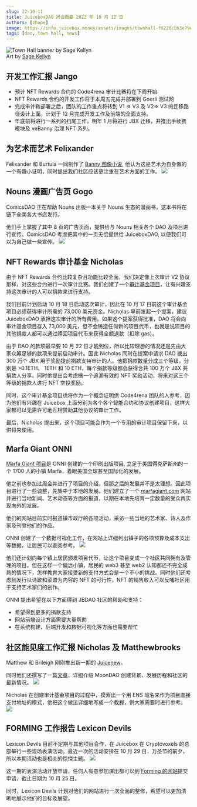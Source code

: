 ```yaml
---
slug: 22-10-11
title: JuiceboxDAO 周会概要 2022 年 10 月 12 日
authors: [zhape]
image: https://info.juicebox.money/assets/images/townhall-f6220cb63e79e62f790a0ba4a041c68c.png
tags: [dao, town hall, news]
---
```


![Town Hall banner by Sage Kellyn](townhall.webp)  
Art by [Sage Kellyn](https://twitter.com/SageKellyn)

## 开发工作汇报 Jango

- 预计 NFT Rewards 合约的 Code4rena 审计比赛将在下周开始
- NFT Rewards 合约的开发工作将于本周五完成并部署到 Goerli 测试网
- 完成审计和部署之后，团队的工作重点将转到 V1 => V3 及 V2=> V3 的迁移路径设计上面。计划于 12 月完成开发工作及前端的全面支持。
- 年底前将进行一系列的扫尾工作，明年 1 月将进行 JBX 迁移，并推出手续费模块及 veBanny 治理 NFT 系列。

## 为艺术而艺术 Felixander

Felixander 和 Burtula 一同制作了 [Banny 图像小说](https://drive.google.com/file/d/1dvpGwf5Yh4aasmhq97fJc1nXMrbQJb-h/view), 他认为这是艺术为自身做的一个有趣小证明，同时提出我们社区应该更注重在艺术方面的工作。
![](IxbUFap.jpeg)

## Nouns 漫画广告页 Gogo

ComicsDAO 正在帮助 Nouns 出版一本关于 Nouns 生态的漫画书，这本书将在链下全美各大书店发行。

他们手上掌握了其中 8 页的广告页面，提供给与 Nouns 相关各个 DAO 及项目进行宣传。ComicsDAO 考虑把其中的一页无偿提供给 JuiceboxDAO, 以便我们可以为自己做一些宣传。
![](kaHDm5i.webp)

## NFT Rewards 审计基金 Nicholas

由于 NFT Rewards 合约比较复杂且功能比较全面，我们决定像上次审计 V2 协议那样，对这些合约进行一次审计比赛。我们创建了一个[审计基金项目](https://juicebox.money/@auditfund)，让有兴趣支持这次审计的人可以捐款来进行支持。

我们目前计划启动 10 月 18 日启动这次审计，因此在 10 月 17 日前这个审计基金项目必须获得审计所需的 73,000 美元资金。Nicholas 早前发起一个提案，建议 JuiceboxDAO 承担这次审计的所有费用。如果这个提案获得批准，DAO 将会向审计基金项目存入 73,000 美元，但不会铸造任何新的项目代币，也就是说项目的其他捐款人都可以通过赎回项目代币来获得全额退款（扣除 gas）。

由于 DAO 的款项最早要 10 月 22 日才能到位，所以比较理想的情况还是先由大家众筹足够的款项来提前启动审计。因此 Nicholas 同时在提案中请求 DAO 拨出 300 万个 JBX 用于奖励提前捐款支持审计的人。他把捐款数量分成三个等级，分别是 >0.1ETH、 1ETH 和 10 ETH，每个捐款等级都会获得合共 100 万个 JBX 共捐款人分享。同时他提出会考虑搞一个追溯有效的 NFT 奖励活动，将来对这三个等级的捐款人进行 NFT 空投奖励。

同时，这个审计基金项目也将作为一个概念证明供 Code4rena 团队的人参考，因为他们有兴趣在 Juicebox 上面分别为各个各个智能合约和协议创建项目，这样大家都可以无需许可地互相赞助其他协议的审计工作。

最后，Nicholas 提出来，这个项目可能会作为一个专用的审计项目保留下来，以供将来使用。

## Marfa Giant ONNI

[Marfa Giant 项目](https://juicebox.money/@marfagiant)是 ONNI 创建的一个印刷出版项目, 立足于美国得克萨斯州的一个 1700 人的小镇 Marfa，着眼美国全球甚至国际化的发展。

他之前也参加过周会并进行了项目的介绍，但那之后的发展并不是太理想。因此项目进行了一些调整，先集中于本地的发展。他们建立了一个 [marfagiant.com](https://marfagiant.com/) 网站并进行当地新闻、艺术动态等方面的报道，以期在本地先培育一定数量的受众再实现向外的发展。

他们的网站目前实时报道镇市政厅的各项活动，采访一些当地的艺术家、诗人及作家及刊登他们的作品。

ONNI 创建了一个数据可视化工作，在网站上详细列出镇子的各项预算及成本支出等数据，让居民可以查阅参考。
![](kqZfebn.webp)

他们还计划向每个镇上居民颁发项目代币，让这个项目变成一个社区共同拥有及管理的项目。但在这样一个偏远小镇，居民的 web3 甚至 web2 认知都还不完全成熟的情况下，怎样教育大家接受新的支付方式会是一个不小的挑战。同时他们还考虑到发行以诗歌和菜谱为内容的 NFT 的可行性，NFT 的销售收入可以反哺社区用于支持艺术家们的创作。

ONNI 提出希望在以下方面得到 JBDAO 社区的帮助和支持：
- 希望得到更多的捐款支持
- 网站前端设计方面需要大量帮助
- 在系统构建、后端开发和数据可视化等方面也需要帮忙

## 社区能见度工作汇报 Nicholas 及 Matthewbrooks

Matthew 和 Brileigh 刚刚推出新一期的 [Juicenew](https://juicenews.beehiiv.com/p/juicenews-oct-11)。

同时他们还撰写了一篇[文章](https://info.juicebox.money/blog/2022-10-11-moondao/
)，详细介绍 MoonDAO 创建背景、发展历程和社区的最新情况。
![](Cct58Ri.webp)



Nicholas 在创建审计基金项目的过程中，摸索出一个用 ENS 域名来作为项目直接支付地址的模式，他把这个做法详细地写成一个[教程](https://info.juicebox.money/blog/juicebox-donate-with-ens/)，供大家需要时进行参考。
![](NY7Zu1d.webp)

## FORMING 工作报告 Lexicon Devils

Lexicon Devils 目前不定期与其他项目合作，在 Juicebox 在 Cryptovoxels 的总部举行一些现场表演活动。最近一次的活动安排在 10 月 29 日，万圣节的前夕，所以本期活动也是相关的惊悚主题。
![](oMDz6r8.webp)

这一期的表演活动开放申请，任何人有意参加演出都可以到 [Forming 的网站](http://forming.lexicondevils.xyz/)提交申请，截止日期为 10 月 25 日。

同时，Lexicon Devils 计划对他们的网站进行一次全面的整修，希望可以更加清晰地展示他们的目标及展望。

